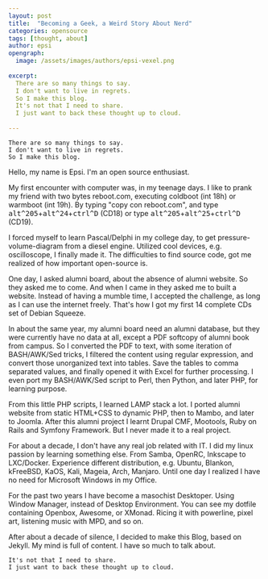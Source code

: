 ```yaml
---
layout: post
title:  "Becoming a Geek, a Weird Story About Nerd"
categories: opensource
tags: [thought, about]
author: epsi
opengraph:
  image: /assets/images/authors/epsi-vexel.png
  
excerpt:
  There are so many things to say.
  I don't want to live in regrets.
  So I make this blog.
  It's not that I need to share.
  I just want to back these thought up to cloud.  
  
---
```


	There are so many things to say.
	I don't want to live in regrets.
	So I make this blog.

Hello, my name is Epsi. I'm an open source enthusiast.

My first encounter with computer was, in my teenage days.
I like to prank my friend with two bytes reboot.com,
executing coldboot (int 18h) or warmboot (int 19h).
By typing "copy con reboot.com",
and type <kbd>alt^205</kbd>+<kbd>alt^24</kbd>+<kbd>ctrl^D</kbd> (CD18)
or type  <kbd>alt^205</kbd>+<kbd>alt^25</kbd>+<kbd>ctrl^D</kbd> (CD19).

I forced myself to learn Pascal/Delphi in my college day,
to get pressure-volume-diagram from a diesel engine.
Utilized cool devices, e.g. oscilloscope, I finally made it.
The difficulties to find source code,
got me realized of how important open-source is.

One day, I asked alumni board,
about the absence of alumni website.
So they asked me to come.
And when I came in they asked me to built a website.
Instead of having a mumble time,
I accepted the challenge, 
as long as I can use the internet freely.
That's how I got my first 14 complete CDs set of Debian Squeeze.

In about the same year, my alumni board need an alumni database,
but they were currently have no data at all,
except a PDF softcopy of alumni book from campus.
So I converted the PDF to text,
with some iteration of BASH/AWK/Sed tricks, 
I filtered the content using regular expression,
and convert those unorganized text into tables.
Save the tables to comma separated values,
and finally opened it with Excel for further processing.
I even port my BASH/AWK/Sed script to Perl, 
then Python, and later PHP, for learning purpose.

From this little PHP scripts, I learned LAMP stack a lot.
I ported alumni website from static HTML+CSS to dynamic PHP,
then to Mambo, and later to Joomla.
After this alumni project I learnt Drupal CMF, Mootools,
Ruby on Rails and Symfony Framework.
But I never made it to a real project.

For about a decade, I don't have any real job related with IT.
I did my linux passion by learning something else.
From Samba, OpenRC, Inkscape to LXC/Docker.
Experience different distribution,
e.g. Ubuntu, Blankon, kFreeBSD, KaOS, Kali, Mageia, Arch, Manjaro.
Until one day I realized I have no need for Microsoft Windows in my Office.

For the past two years I have become a masochist Desktoper.
Using Window Manager, instead of Desktop Environment.
You can see my dotfile containing Openbox, Awesome, or XMonad.
Ricing it with powerline, pixel art, listening music with MPD, and so on.

After about a decade of silence, I decided to make this Blog, based on Jekyll.
My mind is full of content. I have so much to talk about.

	It's not that I need to share.
	I just want to back these thought up to cloud.

[//]: <> ( -- -- -- links below -- -- -- )
